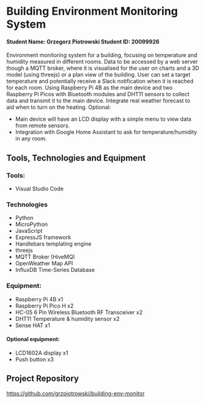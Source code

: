 # Building Environment Monitoring System
#### Student Name: Grzegorz Piotrowski   Student ID: 20099926

Environment monitoring system for a building, focusing on temperature and humidity measured in different rooms.
Data to be accessed by a web server though a MQTT broker, where it is visualised for the user on charts and a 3D model (using threejs) or a plan view of the building.
User can set a target temperature and potentially receive a Slack notification when it is reached for each room.
Using Raspberry Pi 4B as the main device and two Raspberry Pi Picos with Bluetooth modules and DHT11 sensors to collect data
and transmit it to the main device.
Integrate real weather forecast to aid when to turn on the heating.
Optional:
 - Main device will have an LCD display with a simple menu to view data from remote sensors.
 - Integration with Google Home Assistant to ask for temperature/humidity in any room.

## Tools, Technologies and Equipment

### Tools:
- Visual Studio Code

### Technologies
- Python
- MicroPython
- JavaScript
- ExpressJS framework
- Handlebars templating engine
- threejs
- MQTT Broker (HiveMQ)
- OpenWeather Map API
- InfluxDB Time-Series Database

### Equipment:
- Raspberry Pi 4B x1
- Raspberry Pi Pico H x2
- HC-05 6 Pin Wireless Bluetooth RF Transceiver x2
- DHT11 Temperature & humidity sensor x2
- Sense HAT x1

#### Optional equipment:
- LCD1602A display x1
- Push button x3

## Project Repository
https://github.com/grzpiotrowski/building-env-monitor


